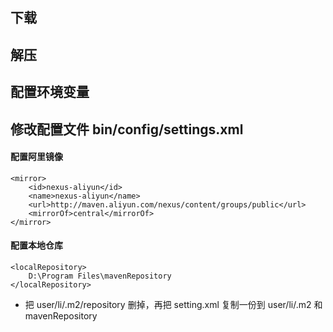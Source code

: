 ## 下载
## 解压
## 配置环境变量

## 修改配置文件 bin/config/settings.xml
#### 配置阿里镜像
    <mirror>      
        <id>nexus-aliyun</id>    
        <name>nexus-aliyun</name>  
        <url>http://maven.aliyun.com/nexus/content/groups/public</url>    
        <mirrorOf>central</mirrorOf>      
    </mirror>
#### 配置本地仓库
    <localRepository>
        D:\Program Files\mavenRepository
    </localRepository>
* 把 user/li/.m2/repository 删掉，再把 setting.xml 复制一份到 user/li/.m2 和 mavenRepository 
